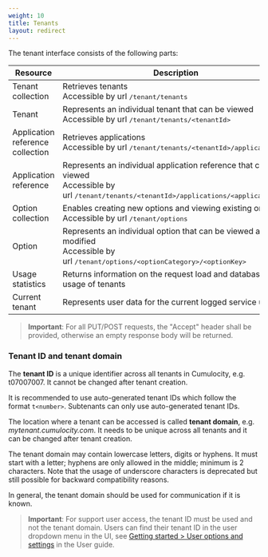 ```yaml
---
weight: 10
title: Tenants
layout: redirect
---
```


The tenant interface consists of the following parts:

Resource  |  Description
------|-------------
Tenant collection |  Retrieves tenants <br>Accessible by url <kbd>/tenant/tenants</kbd>
Tenant  |  Represents an individual tenant that can be viewed <br>Accessible by url <kbd>/tenant/tenants/&lt;tenantId></kbd>
Application reference collection  |  Retrieves applications <br>Accessible by url <kbd>/tenant/tenants/&lt;tenantId>/applications</kbd>
Application reference  |  Represents an individual application reference that can be viewed <br>Accessible by url <kbd>/tenant/tenants/&lt;tenantId>/applications/&lt;applicationId></kbd>
Option collection  |  Enables creating new options and viewing existing ones <br>Accessible by url <kbd>/tenant/options</kbd>
Option  |  Represents an individual option that can be viewed and modified <br>Accessible by url <kbd>/tenant/options/&lt;optionCategory>/&lt;optionKey></kbd>
Usage statistics  |  Returns information on the request load and database usage of tenants
Current tenant  |  Represents user data for the current logged service user

> **Important**: For all PUT/POST requests, the "Accept" header shall be provided, otherwise an empty response body will be returned.

### <a name="tenant-id-and-domain"></a> Tenant ID and tenant domain

The **tenant ID** is a unique identifier across all tenants in Cumulocity, e.g. t07007007. It cannot be changed after tenant creation. 

It is recommended to use auto-generated tenant IDs which follow the format `t<number>`. Subtenants can only use auto-generated tenant IDs.

The location where a tenant can be accessed is called **tenant domain**, e.g. _mytenant.cumulocity.com_. It needs to be unique across all tenants and it can be changed after tenant creation.

The tenant domain may contain lowercase letters, digits or hyphens. It must start with a letter; hyphens are only allowed in the middle; minimum is 2 characters. Note that the usage of underscore characters is deprecated but still possible for backward compatibility reasons. 

In general, the tenant domain should be used for communication if it is known. 

>**Important**: For support user access, the tenant ID must be used and not the tenant domain. Users can find their tenant ID in the user dropdown menu in the UI, see [Getting started > User options and settings](/users-guide/getting-started/#user-settings) in the User guide.